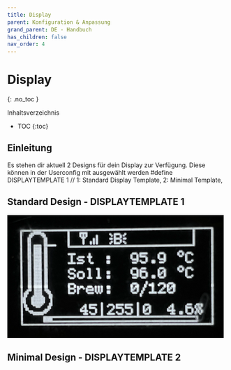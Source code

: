 ```yaml
---
title: Display
parent: Konfiguration & Anpassung
grand_parent: DE - Handbuch
has_children: false
nav_order: 4
---
```


# Display
{: .no_toc }

Inhaltsverzeichnis

* TOC
{:toc}

## Einleitung
Es stehen dir aktuell 2 Designs für dein Display zur Verfügung.
Diese können in der Userconfig mit ausgewählt werden
#define DISPLAYTEMPLATE 1    // 1: Standard Display Template, 2: Minimal Template, 

## Standard Design - DISPLAYTEMPLATE 1 
![Display Template 1](../../img/Displaytemplate1.png)


## Minimal Design - DISPLAYTEMPLATE 2

 
